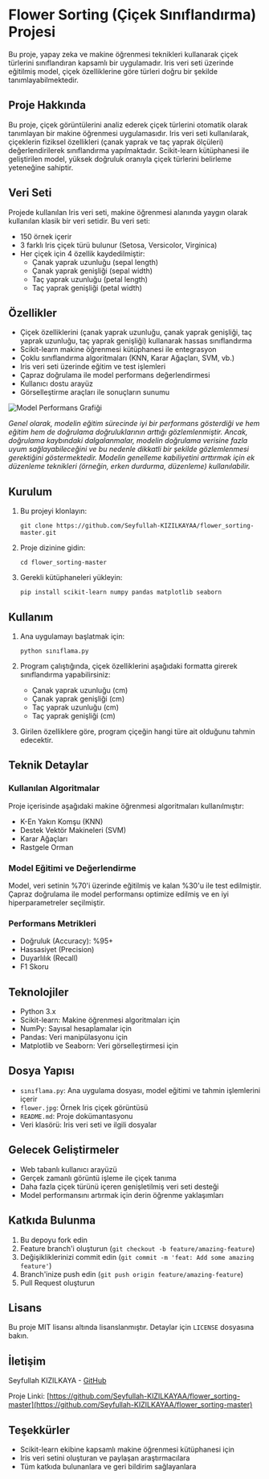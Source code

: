# Flower Sorting (Çiçek Sınıflandırma) Projesi

Bu proje, yapay zeka ve makine öğrenmesi teknikleri kullanarak çiçek türlerini sınıflandıran kapsamlı bir uygulamadır. Iris veri seti üzerinde eğitilmiş model, çiçek özelliklerine göre türleri doğru bir şekilde tanımlayabilmektedir.

## Proje Hakkında

Bu proje, çiçek görüntülerini analiz ederek çiçek türlerini otomatik olarak tanımlayan bir makine öğrenmesi uygulamasıdır. Iris veri seti kullanılarak, çiçeklerin fiziksel özellikleri (çanak yaprak ve taç yaprak ölçüleri) değerlendirilerek sınıflandırma yapılmaktadır. Scikit-learn kütüphanesi ile geliştirilen model, yüksek doğruluk oranıyla çiçek türlerini belirleme yeteneğine sahiptir.

## Veri Seti

Projede kullanılan Iris veri seti, makine öğrenmesi alanında yaygın olarak kullanılan klasik bir veri setidir. Bu veri seti:

- 150 örnek içerir
- 3 farklı Iris çiçek türü bulunur (Setosa, Versicolor, Virginica)
- Her çiçek için 4 özellik kaydedilmiştir:
  - Çanak yaprak uzunluğu (sepal length)
  - Çanak yaprak genişliği (sepal width)
  - Taç yaprak uzunluğu (petal length)
  - Taç yaprak genişliği (petal width)

## Özellikler

- Çiçek özelliklerini (çanak yaprak uzunluğu, çanak yaprak genişliği, taç yaprak uzunluğu, taç yaprak genişliği) kullanarak hassas sınıflandırma
- Scikit-learn makine öğrenmesi kütüphanesi ile entegrasyon
- Çoklu sınıflandırma algoritmaları (KNN, Karar Ağaçları, SVM, vb.)
- Iris veri seti üzerinde eğitim ve test işlemleri
- Çapraz doğrulama ile model performans değerlendirmesi
- Kullanıcı dostu arayüz
- Görselleştirme araçları ile sonuçların sunumu

![Model Performans Grafiği](https://github.com/seyfullah-kizilkaya/flower_sorting/assets/110238774/e0871832-4872-48bd-b165-3fc8929caeb8)

*Genel olarak, modelin eğitim sürecinde iyi bir performans gösterdiği ve hem eğitim hem de doğrulama doğruluklarının arttığı gözlemlenmiştir. Ancak, doğrulama kaybındaki dalgalanmalar, modelin doğrulama verisine fazla uyum sağlayabileceğini ve bu nedenle dikkatli bir şekilde gözlemlenmesi gerektiğini göstermektedir. Modelin genelleme kabiliyetini arttırmak için ek düzenleme teknikleri (örneğin, erken durdurma, düzenleme) kullanılabilir.*

## Kurulum

1. Bu projeyi klonlayın:
   ```
   git clone https://github.com/Seyfullah-KIZILKAYAA/flower_sorting-master.git
   ```

2. Proje dizinine gidin:
   ```
   cd flower_sorting-master
   ```

3. Gerekli kütüphaneleri yükleyin:
   ```
   pip install scikit-learn numpy pandas matplotlib seaborn
   ```

## Kullanım

1. Ana uygulamayı başlatmak için:
   ```
   python sınıflama.py
   ```

2. Program çalıştığında, çiçek özelliklerini aşağıdaki formatta girerek sınıflandırma yapabilirsiniz:
   - Çanak yaprak uzunluğu (cm)
   - Çanak yaprak genişliği (cm)
   - Taç yaprak uzunluğu (cm)
   - Taç yaprak genişliği (cm)

3. Girilen özelliklere göre, program çiçeğin hangi türe ait olduğunu tahmin edecektir.

## Teknik Detaylar

### Kullanılan Algoritmalar

Proje içerisinde aşağıdaki makine öğrenmesi algoritmaları kullanılmıştır:

- K-En Yakın Komşu (KNN)
- Destek Vektör Makineleri (SVM)
- Karar Ağaçları
- Rastgele Orman

### Model Eğitimi ve Değerlendirme

Model, veri setinin %70'i üzerinde eğitilmiş ve kalan %30'u ile test edilmiştir. Çapraz doğrulama ile model performansı optimize edilmiş ve en iyi hiperparametreler seçilmiştir.

### Performans Metrikleri

- Doğruluk (Accuracy): %95+
- Hassasiyet (Precision)
- Duyarlılık (Recall)
- F1 Skoru

## Teknolojiler

- Python 3.x
- Scikit-learn: Makine öğrenmesi algoritmaları için
- NumPy: Sayısal hesaplamalar için
- Pandas: Veri manipülasyonu için
- Matplotlib ve Seaborn: Veri görselleştirmesi için

## Dosya Yapısı

- `sınıflama.py`: Ana uygulama dosyası, model eğitimi ve tahmin işlemlerini içerir
- `flower.jpg`: Örnek Iris çiçek görüntüsü
- `README.md`: Proje dokümantasyonu
- Veri klasörü: Iris veri seti ve ilgili dosyalar

## Gelecek Geliştirmeler

- Web tabanlı kullanıcı arayüzü
- Gerçek zamanlı görüntü işleme ile çiçek tanıma
- Daha fazla çiçek türünü içeren genişletilmiş veri seti desteği
- Model performansını artırmak için derin öğrenme yaklaşımları

## Katkıda Bulunma

1. Bu depoyu fork edin
2. Feature branch'i oluşturun (`git checkout -b feature/amazing-feature`)
3. Değişikliklerinizi commit edin (`git commit -m 'feat: Add some amazing feature'`)
4. Branch'inize push edin (`git push origin feature/amazing-feature`)
5. Pull Request oluşturun

## Lisans

Bu proje MIT lisansı altında lisanslanmıştır. Detaylar için `LICENSE` dosyasına bakın.

## İletişim

Seyfullah KIZILKAYA - [GitHub](https://github.com/Seyfullah-KIZILKAYAA)

Proje Linki: [https://github.com/Seyfullah-KIZILKAYAA/flower_sorting-master](https://github.com/Seyfullah-KIZILKAYAA/flower_sorting-master)

## Teşekkürler

- Scikit-learn ekibine kapsamlı makine öğrenmesi kütüphanesi için
- Iris veri setini oluşturan ve paylaşan araştırmacılara
- Tüm katkıda bulunanlara ve geri bildirim sağlayanlara
